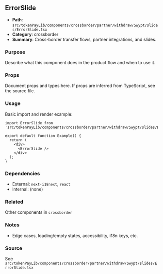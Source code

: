 ## ErrorSlide

- **Path**: `src/tokenPayLib/components/crossborder/partner/withdraw/Swypt/slides/ErrorSlide.tsx`
- **Category**: crossborder
- **Summary**: Cross-border transfer flows, partner integrations, and slides.

### Purpose
Describe what this component does in the product flow and when to use it.

### Props
Document props and types here. If props are inferred from TypeScript, see the source file.

### Usage
Basic import and render example:


```tsx
import ErrorSlide from 'src/tokenPayLib/components/crossborder/partner/withdraw/Swypt/slides/ErrorSlide';

export default function Example() {
  return (
    <div>
      <ErrorSlide />
    </div>
  );
}

```

### Dependencies
- External: `next-i18next`, `react`
- Internal: (none)

### Related
Other components in `crossborder`

### Notes
- Edge cases, loading/empty states, accessibility, i18n keys, etc.

### Source
See `src/tokenPayLib/components/crossborder/partner/withdraw/Swypt/slides/ErrorSlide.tsx`
